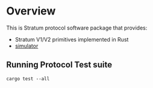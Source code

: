 # Overview

This is Stratum protocol software package that provides:

- Stratum V1/V2 primitives implemented in Rust
- [simulator](sim/README.md)

## Running Protocol Test suite

`cargo test --all`
